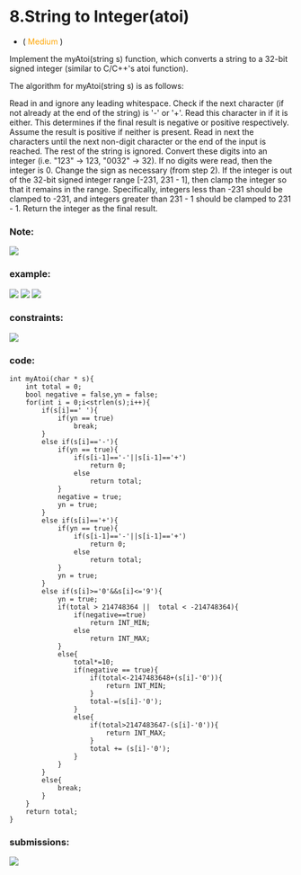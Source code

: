 # 8.String to Integer(atoi)
* (<span style="color: orange"> Medium </span>)

Implement the myAtoi(string s) function, which converts a string to a 
32-bit signed integer (similar to C/C++'s atoi function).

The algorithm for myAtoi(string s) is as follows:

Read in and ignore any leading whitespace.
Check if the next character (if not already at the end of the string) 
is '-' or '+'. Read this character in if it is either. 
This determines if the final result is negative or positive respectively. 
Assume the result is positive if neither is present.
Read in next the characters until the next non-digit character or the end of the input is reached. 
The rest of the string is ignored.
Convert these digits into an integer (i.e. "123" -> 123, "0032" -> 32). 
If no digits were read, then the integer is 0. Change the sign as necessary (from step 2).
If the integer is out of the 32-bit signed integer range [-231, 231 - 1], 
then clamp the integer so that it remains in the range. Specifically, 
integers less than -231 should be clamped to -231, 
and integers greater than 231 - 1 should be clamped to 231 - 1.
Return the integer as the final result.

### Note:
![](https://res.cloudinary.com/dj6mprtik/image/upload/v1676860519/img/8-note_add3rn.png)

### example:
![](https://res.cloudinary.com/dj6mprtik/image/upload/v1676860519/img/8-ex1_fv0tvv.png)
![](https://res.cloudinary.com/dj6mprtik/image/upload/v1676860519/img/8-ex2_tvoa7n.png)
![](https://res.cloudinary.com/dj6mprtik/image/upload/v1676860519/img/8-ex3_aat5co.png)

### constraints:
![](https://res.cloudinary.com/dj6mprtik/image/upload/v1676860519/img/8-con_tojewo.png)

### code:
```
int myAtoi(char * s){
    int total = 0;
    bool negative = false,yn = false;
    for(int i = 0;i<strlen(s);i++){
        if(s[i]==' '){
            if(yn == true)
                break;
        }
        else if(s[i]=='-'){
            if(yn == true){
                if(s[i-1]=='-'||s[i-1]=='+')
                    return 0;
                else
                    return total;
            }
            negative = true;
            yn = true;
        }
        else if(s[i]=='+'){
            if(yn == true){
                if(s[i-1]=='-'||s[i-1]=='+')
                    return 0;
                else
                    return total;
            }
            yn = true;
        }
        else if(s[i]>='0'&&s[i]<='9'){
            yn = true;
            if(total > 214748364 ||  total < -214748364){
                if(negative==true)
                    return INT_MIN;
                else
                    return INT_MAX;
            }
            else{
                total*=10;
                if(negative == true){
                    if(total<-2147483648+(s[i]-'0')){
                        return INT_MIN;
                    }
                    total-=(s[i]-'0');
                }
                else{
                    if(total>2147483647-(s[i]-'0')){
                        return INT_MAX;
                    }               
                    total += (s[i]-'0');
                }
            }
        }
        else{
            break;
        }
    }
    return total;
}
```

### submissions:
![](https://res.cloudinary.com/dj6mprtik/image/upload/v1676860519/img/8-sub_vcfdwj.png)
